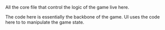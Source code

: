 All the core file that control the logic of the game live here.

The code here is essentially the backbone of the game. UI uses the code here to to manipulate the game state.
